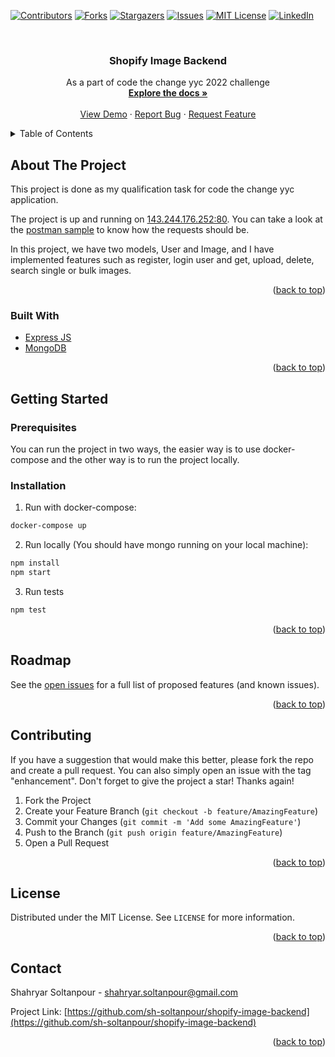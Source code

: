 <div id="top"></div>
<!--
*** Thanks for checking out the Best-README-Template. If you have a suggestion
*** that would make this better, please fork the repo and create a pull request
*** or simply open an issue with the tag "enhancement".
*** Don't forget to give the project a star!
*** Thanks again! Now go create something AMAZING! :D
-->



<!-- PROJECT SHIELDS -->
<!--
*** I'm using markdown "reference style" links for readability.
*** Reference links are enclosed in brackets [ ] instead of parentheses ( ).
*** See the bottom of this document for the declaration of the reference variables
*** for contributors-url, forks-url, etc. This is an optional, concise syntax you may use.
*** https://www.markdownguide.org/basic-syntax/#reference-style-links
-->
[![Contributors][contributors-shield]][contributors-url]
[![Forks][forks-shield]][forks-url]
[![Stargazers][stars-shield]][stars-url]
[![Issues][issues-shield]][issues-url]
[![MIT License][license-shield]][license-url]
[![LinkedIn][linkedin-shield]][linkedin-url]



<!-- PROJECT LOGO -->
<br />
<div align="center">

<h3 align="center">Shopify Image Backend</h3>

  <p align="center">
    As a part of code the change yyc 2022 challenge
    <br />
    <a href="https://github.com/sh-soltanpour/shopify-image-backend"><strong>Explore the docs »</strong></a>
    <br />
    <br />
    <a href="https://github.com/sh-soltanpour/shopify-image-backend">View Demo</a>
    ·
    <a href="https://github.com/sh-soltanpour/shopify-image-backend/issues">Report Bug</a>
    ·
    <a href="https://github.com/sh-soltanpour/shopify-image-backend/issues">Request Feature</a>
  </p>
</div>



<!-- TABLE OF CONTENTS -->
<details>
  <summary>Table of Contents</summary>
  <ol>
    <li>
      <a href="#about-the-project">About The Project</a>
      <ul>
        <li><a href="#built-with">Built With</a></li>
      </ul>
    </li>
    <li>
      <a href="#getting-started">Getting Started</a>
      <ul>
        <li><a href="#prerequisites">Prerequisites</a></li>
        <li><a href="#installation">Installation</a></li>
      </ul>
    </li>
    <li><a href="#usage">Usage</a></li>
    <li><a href="#roadmap">Roadmap</a></li>
    <li><a href="#contributing">Contributing</a></li>
    <li><a href="#license">License</a></li>
    <li><a href="#contact">Contact</a></li>
    <li><a href="#acknowledgments">Acknowledgments</a></li>
  </ol>
</details>



<!-- ABOUT THE PROJECT -->

## About The Project

This project is done as my qualification task
for code the change yyc application.

The project is up and running on [143.244.176.252:80](143.244.176.252:80).
You can take a look at the [postman sample](./image.postman_collection.json) to know how the requests should be.

In this project, we have two models, User and Image, and I have implemented features such as register, login user and get, upload, delete, search single or bulk images. 



<p align="right">(<a href="#top">back to top</a>)</p>

### Built With

* [Express JS](https://expressjs.com/)
* [MongoDB](https://www.mongodb.com/)

<p align="right">(<a href="#top">back to top</a>)</p>



<!-- GETTING STARTED -->

## Getting Started

### Prerequisites

You can run the project in two ways, the easier way is to use docker-compose and the other way is to run the project locally. 

### Installation

1. Run with docker-compose:

```sh
docker-compose up
   ```

2. Run locally (You should have mongo running on your local machine):

```sh
npm install
npm start
```

3. Run tests

```sh
npm test
```


<p align="right">(<a href="#top">back to top</a>)</p>


<!-- ROADMAP -->

## Roadmap

See the [open issues](https://github.com/sh-soltanpour/shopify-image-backend/issues) for a full list of proposed
features (and known issues).

<p align="right">(<a href="#top">back to top</a>)</p>


<!-- CONTRIBUTING -->

## Contributing

If you have a suggestion that would make this better, please fork the repo and create a pull request. You can also
simply open an issue with the tag "enhancement". Don't forget to give the project a star! Thanks again!

1. Fork the Project
2. Create your Feature Branch (`git checkout -b feature/AmazingFeature`)
3. Commit your Changes (`git commit -m 'Add some AmazingFeature'`)
4. Push to the Branch (`git push origin feature/AmazingFeature`)
5. Open a Pull Request

<p align="right">(<a href="#top">back to top</a>)</p>

<!-- LICENSE -->

## License

Distributed under the MIT License. See `LICENSE` for more information.

<p align="right">(<a href="#top">back to top</a>)</p>



<!-- CONTACT -->

## Contact

Shahryar Soltanpour - shahryar.soltanpour@gmail.com

Project
Link: [https://github.com/sh-soltanpour/shopify-image-backend](https://github.com/sh-soltanpour/shopify-image-backend)

<p align="right">(<a href="#top">back to top</a>)</p>



<!-- MARKDOWN LINKS & IMAGES -->
<!-- https://www.markdownguide.org/basic-syntax/#reference-style-links -->

[contributors-shield]: https://img.shields.io/github/contributors/sh-soltanpour/shopify-image-backend.svg?style=for-the-badge

[contributors-url]: https://github.com/sh-soltanpour/shopify-image-backend/graphs/contributors

[forks-shield]: https://img.shields.io/github/forks/sh-soltanpour/shopify-image-backend.svg?style=for-the-badge

[forks-url]: https://github.com/sh-soltanpour/shopify-image-backend/network/members

[stars-shield]: https://img.shields.io/github/stars/sh-soltanpour/shopify-image-backend.svg?style=for-the-badge

[stars-url]: https://github.com/sh-soltanpour/shopify-image-backend/stargazers

[issues-shield]: https://img.shields.io/github/issues/sh-soltanpour/shopify-image-backend.svg?style=for-the-badge

[issues-url]: https://github.com/sh-soltanpour/shopify-image-backend/issues

[license-shield]: https://img.shields.io/github/license/sh-soltanpour/shopify-image-backend.svg?style=for-the-badge

[license-url]: https://github.com/sh-soltanpour/shopify-image-backend/blob/master/LICENSE.txt

[linkedin-shield]: https://img.shields.io/badge/-LinkedIn-black.svg?style=for-the-badge&logo=linkedin&colorB=555

[linkedin-url]: https://linkedin.com/in/soltanpour

[product-screenshot]: images/screenshot.png